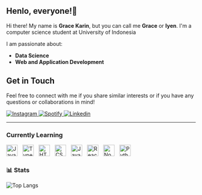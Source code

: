 ## Henlo, everyone!🐼

Hi there! My name is **Grace Karin**, but you can call me **Grace** or **Iyen**. I'm a computer science student at University of Indonesia

I am passionate about:
- **Data Science**
- **Web and Application Development**

## Get in Touch
Feel free to connect with me if you share similar interests or if you have any questions or collaborations in mind!

  <p align="left">
      <a href="https://www.instagram.com/gracekarinn">
        <img alt="Instagram" src="https://img.icons8.com/?size=40&id=32292&format=png&color=000000"/>
      </a> 
      <a href="https://open.spotify.com/user/hum8h8pawch3picc2tdzqxuar?si=9d52d64b875b4032">
        <img alt="Spotify" src="https://img.icons8.com/?size=40&id=6707&format=png&color=32D82D"/>
      </a>
      <a href="www.linkedin.com/in/grace-karina-5a2688259">
        <img alt="Linkedin" src="https://img.icons8.com/?size=40&id=8808&format=png&color=000000"/>
      </a> 
  </p>

---

### Currently Learning

<img align="left" alt="Java" width="30px" style="padding-right:10px;" src="https://cdn.jsdelivr.net/gh/devicons/devicon/icons/java/java-original.svg"/>
<img align="left" alt="TypeScript" width="30px" style="padding-right:10px;" src="https://cdn.jsdelivr.net/gh/devicons/devicon/icons/typescript/typescript-plain.svg" />
<img align="left" alt="HTML" width="30px" style="padding-right:10px;" src="https://cdn.jsdelivr.net/gh/devicons/devicon/icons/html5/html5-plain.svg" />
<img align="left" alt="CSS" width="30px" style="padding-right:10px;" src="https://cdn.jsdelivr.net/gh/devicons/devicon/icons/css3/css3-plain.svg" />
<img align="left" alt="JavaScript" width="30px" style="padding-right:10px;" src="https://cdn.jsdelivr.net/gh/devicons/devicon/icons/javascript/javascript-plain.svg" />
<img align="left" alt="React" width="30px" style="padding-right:10px;" src="https://cdn.jsdelivr.net/gh/devicons/devicon/icons/react/react-original.svg" />
<img align="left" alt="NodeJS" width="30px" style="padding-right:10px;" src="https://cdn.jsdelivr.net/gh/devicons/devicon/icons/nodejs/nodejs-original.svg" />
<img align="left" alt="Python" width="30px" style="padding-right:10px;" src="https://cdn.jsdelivr.net/gh/devicons/devicon/icons/python/python-plain.svg" />
<br />

#

### 📊 Stats
![Top Langs](https://github-readme-stats.vercel.app/api/top-langs/?username=gracekarinn&size_weight=0.5&count_weight=0.5)
